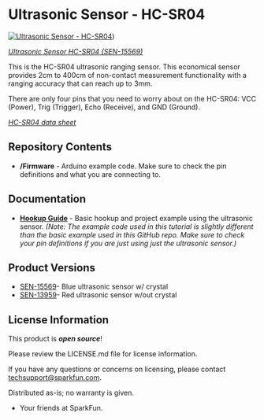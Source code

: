 Ultrasonic Sensor - HC-SR04
========================================

[![Ultrasonic Sensor - HC-SR04](https://cdn.sparkfun.com//assets/parts/1/3/5/0/8/15569-Ultrasonic_Distance_Sensor_-_HC-SR04-01a.jpg)](https://www.sparkfun.com/products/15569))

[*Ultrasonic Sensor HC-SR04 (SEN-15569)*](https://www.sparkfun.com/products/15569)

This is the HC-SR04 ultrasonic ranging sensor. This economical sensor provides 2cm to 400cm of non-contact measurement functionality with a ranging accuracy that can reach up to 3mm. 

There are only four pins that you need to worry about on the HC-SR04: VCC (Power), Trig (Trigger), Echo (Receive), and GND (Ground). 

[*HC-SR04 data sheet*](https://cdn.sparkfun.com/datasheets/Sensors/Proximity/HCSR04.pdf)



Repository Contents
-------------------

* **/Firmware** - Arduino example code. Make sure to check the pin definitions and what you are connecting to.

Documentation
--------------

* **[Hookup Guide](https://learn.sparkfun.com/tutorials/sparkfun-inventors-kit-experiment-guide---v40/circuit-3b-distance-sensor)** - Basic hookup and project example using the ultrasonic sensor. _(Note: The example code used in this tutorial is slightly different than the basic example used in this GitHub repo. Make sure to check your pin definitions if you are just using just the ultrasonic sensor.)_

Product Versions
----------------
* [SEN-15569](https://www.sparkfun.com/products/15569)- Blue ultrasonic sensor w/ crystal
* [SEN-13959](https://www.sparkfun.com/products/13959)- Red ultrasonic sensor w/out crystal

License Information
-------------------

This product is _**open source**_! 

Please review the LICENSE.md file for license information. 

If you have any questions or concerns on licensing, please contact techsupport@sparkfun.com.

Distributed as-is; no warranty is given.

- Your friends at SparkFun.

_<COLLABORATION CREDIT>_
